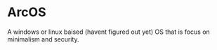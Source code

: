 # ArcOS
A windows or linux baised (havent figured out yet) OS that is focus on minimalism and security.
